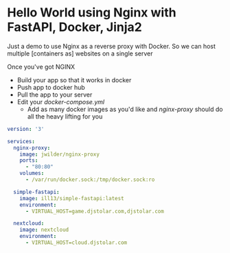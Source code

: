 # Hello World using Nginx with FastAPI, Docker, Jinja2


Just a demo to use Nginx as a reverse proxy with Docker. So we can host multiple [containers as] websites on a single server

Once you've got NGINX 

- Build your app so that it works in docker
- Push app to docker hub
- Pull the app to your server
- Edit your *docker-compose.yml*
    - Add as many docker images as you'd like and *nginx-proxy* should do all the heavy lifting for you

```yml
version: '3'

services:
  nginx-proxy:
    image: jwilder/nginx-proxy
    ports:
      - "80:80"
    volumes:
      - /var/run/docker.sock:/tmp/docker.sock:ro

  simple-fastapi:
    image: ill13/simple-fastapi:latest
    environment:
      - VIRTUAL_HOST=game.djstolar.com,djstolar.com

  nextcloud:
    image: nextcloud
    environment:
      - VIRTUAL_HOST=cloud.djstolar.com
```


